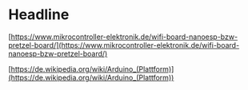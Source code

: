 # Headline

[https://www.mikrocontroller-elektronik.de/wifi-board-nanoesp-bzw-pretzel-board/](https://www.mikrocontroller-elektronik.de/wifi-board-nanoesp-bzw-pretzel-board/)

[https://de.wikipedia.org/wiki/Arduino_(Plattform)](https://de.wikipedia.org/wiki/Arduino_(Plattform))
